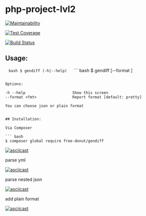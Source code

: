 # php-project-lvl2

[![Maintainability](https://api.codeclimate.com/v1/badges/08a99f23fa6675cc20ea/maintainability)](https://codeclimate.com/github/free-donut/php-project-lvl2/maintainability)

[![Test Coverage](https://api.codeclimate.com/v1/badges/08a99f23fa6675cc20ea/test_coverage)](https://codeclimate.com/github/free-donut/php-project-lvl2/test_coverage)

[![Build Status](https://travis-ci.org/free-donut/php-project-lvl2.svg?branch=master)](https://travis-ci.org/free-donut/php-project-lvl2)


## Usage:

  ``` bash
  $ gendiff (-h|--help)
   ``` 
   ``` bash
  $ gendiff [--format <fmt>] <firstFile> <secondFile>
   ```
  
Options:

  -h --help                     Show this screen
  --format <fmt>                Report format [default: pretty]
  
You can choose json or plain format


## Installation:

Via Composer

  ``` bash
  $ composer global require free-donut/gendiff
  ```

[![asciicast](https://asciinema.org/a/kNFdvQxDCIc4WJPsnbXBXshmH.svg)](https://asciinema.org/a/kNFdvQxDCIc4WJPsnbXBXshmH)


parse yml

[![asciicast](https://asciinema.org/a/q6MzxdG39IeXdLtIDJrCT1V1q.svg)](https://asciinema.org/a/q6MzxdG39IeXdLtIDJrCT1V1q)


parse nested json

[![asciicast](https://asciinema.org/a/bt2lphQrjL5GM6FOPpK7zp7Kd.svg)](https://asciinema.org/a/bt2lphQrjL5GM6FOPpK7zp7Kd)


add plain format

[![asciicast](https://asciinema.org/a/ZVRccwSO4Yr2wmFSga6xN1Ws8.svg)](https://asciinema.org/a/ZVRccwSO4Yr2wmFSga6xN1Ws8)
